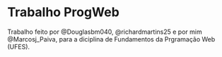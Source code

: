 # Trabalho ProgWeb

Trabalho feito por @Douglasbm040, @richardmartins25 e por mim @Marcosj_Paiva, para a diciplina de Fundamentos da Prgramação Web (UFES).

